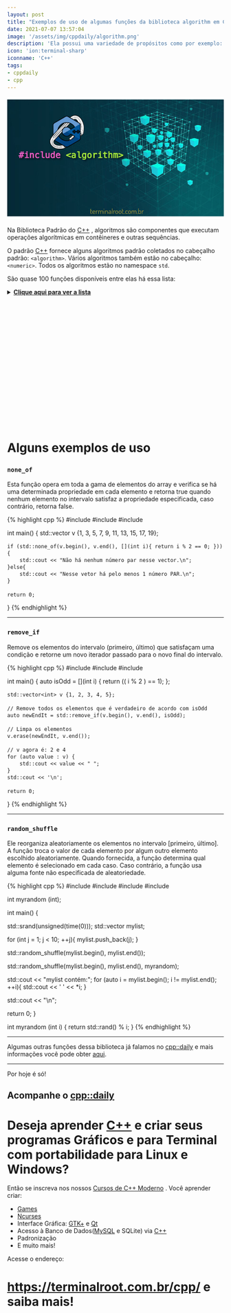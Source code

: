 ```yaml
---
layout: post
title: "Exemplos de uso de algumas funções da biblioteca algorithm em C++"
date: 2021-07-07 13:57:04
image: '/assets/img/cppdaily/algorithm.png'
description: 'Ela possui uma variedade de propósitos como por exemplo: pesquisa, classificação, contagem e manipulação de dados.'
icon: 'ion:terminal-sharp'
iconname: 'C++'
tags:
- cppdaily
- cpp
---
```


![Exemplos de uso de algumas funções da biblioteca algorithm em C++](/assets/img/cppdaily/algorithm.png)

Na Biblioteca Padrão do [C++](https://terminalroot.com.br/cpp) , algoritmos são componentes que executam operações algorítmicas em contêineres e outras sequências.

O padrão [C++](https://terminalroot.com.br/cpp) fornece alguns algoritmos padrão coletados no cabeçalho padrão: `<algorithm>`. Vários algoritmos também estão no cabeçalho: `<numeric>`. Todos os algoritmos estão no namespace `std`.

São quase 100 funções disponíveis entre elas há essa lista:

<div class="wrapper">
 <details>
  <summary><strong><u>Clique aqui para ver a lista</u></strong></summary>
 <ol>
   <li><kbd>accumulate</kbd></li>
   <li><kbd>adjacent_difference</kbd></li>
   <li><kbd>adjacent_find</kbd></li>
   <li><kbd>all_of</kbd></li>
   <li><kbd>any_of</kbd></li>
   <li><kbd>binary_search</kbd></li>
   <li><kbd>clamp</kbd></li>
   <li><kbd>copy</kbd></li>
   <li><kbd>copy_backward</kbd></li>
   <li><kbd>copy_if</kbd></li>
   <li><kbd>copy_n</kbd></li>
   <li><kbd>count</kbd></li>
   <li><kbd>count_if</kbd></li>
   <li><kbd>equal</kbd></li>
   <li><kbd>equal_range</kbd></li>
   <li><kbd>fill</kbd></li>
   <li><kbd>fill_n</kbd></li>
   <li><kbd>find</kbd></li>
   <li><kbd>find_first_of</kbd></li>
   <li><kbd>find_if</kbd></li>
   <li><kbd>find_if_not</kbd></li>
   <li><kbd>for_each</kbd></li>
   <li><kbd>for_each_n</kbd></li>
   <li><kbd>generate</kbd></li>
   <li><kbd>includes</kbd></li>
   <li><kbd>iota</kbd></li>
   <li><kbd>is_heap</kbd></li>
   <li><kbd>is_permutation</kbd></li>
   <li><kbd>is_sorted</kbd></li>
   <li><kbd>iter_swap</kbd></li>
   <li><kbd>lexicographical_compare</kbd></li>
   <li><kbd>linear_search</kbd></li>
   <li><kbd>lower_bound</kbd></li>
   <li><kbd>make_heap</kbd></li>
   <li><kbd>max</kbd></li>
   <li><kbd>max_element</kbd></li>
   <li><kbd>merge</kbd></li>
   <li><kbd>min</kbd></li>
   <li><kbd>min_element</kbd></li>
   <li><kbd>minimax_element</kbd></li>
   <li><kbd>minmax</kbd></li>
   <li><kbd>minmax_element</kbd></li>
   <li><kbd>mismatch</kbd></li>
   <li><kbd>move</kbd></li>
   <li><kbd>next_permutation</kbd></li>
   <li><kbd>none_of</kbd></li>
   <li><kbd>nth_element</kbd></li>
   <li><kbd>partition</kbd></li>
   <li><kbd>pop_heap</kbd></li>
   <li><kbd>prev_permutation</kbd></li>
   <li><kbd>push_heap</kbd></li>
   <li><kbd>random_shuffle</kbd></li>
   <li><kbd>remove</kbd></li>
   <li><kbd>remove_copy</kbd></li>
   <li><kbd>remove_copy_if</kbd></li>
   <li><kbd>remove_if</kbd></li>
   <li><kbd>replace</kbd></li>
   <li><kbd>replace_copy</kbd></li>
   <li><kbd>replace_copy_if</kbd></li>
   <li><kbd>replace_if</kbd></li>
   <li><kbd>reverse</kbd></li>
   <li><kbd>reverse_copy</kbd></li>
   <li><kbd>rotate</kbd></li>
   <li><kbd>search</kbd></li>
   <li><kbd>search_n</kbd></li>
   <li><kbd>set_difference</kbd></li>
   <li><kbd>set_intersection</kbd></li>
   <li><kbd>set_union</kbd></li>
   <li><kbd>shuffle</kbd></li>
   <li><kbd>sort</kbd></li>
   <li><kbd>stable_sort</kbd></li>
   <li><kbd>swap</kbd></li>
   <li><kbd>transform</kbd></li>
   <li><kbd>transform_reduce</kbd></li>
   <li><kbd>unique</kbd></li>
   <li><kbd>upper_bound</kbd></li>
 </ol>
 </details>
</div>

<!-- QUADRADO -->
<script async src="//pagead2.googlesyndication.com/pagead/js/adsbygoogle.js"></script>
<ins class="adsbygoogle"
style="display:inline-block;width:336px;height:280px"
data-ad-client="ca-pub-2838251107855362"
data-ad-slot="5351066970"></ins>
<script>
(adsbygoogle = window.adsbygoogle || []).push({});
</script>

# Alguns exemplos de uso
### `none_of`
Esta função opera em toda a gama de elementos do array e verifica se há uma determinada propriedade em cada elemento e retorna true quando nenhum elemento no intervalo satisfaz a propriedade especificada, caso contrário, retorna false.

{% highlight cpp %}
#include <vector> 
#include <algorithm> 
#include <iostream> 

int main() {
    std::vector<int> v {1, 3, 5, 7, 9, 11, 13, 15, 17, 19};
	
    if (std::none_of(v.begin(), v.end(), [](int i){ return i % 2 == 0; })){ 
        std::cout << "Não há nenhum número par nesse vector.\n"; 
    }else{
        std::cout << "Nesse vetor há pelo menos 1 número PAR.\n";
    }

    return 0;
}
{% endhighlight %}

---

### `remove_if`
Remove os elementos do intervalo (primeiro, último) que satisfaçam uma condição e retorne um novo iterador passado para o novo final do intervalo.

{% highlight cpp %}
#include <vector> 
#include <algorithm> 
#include <iostream> 

int main() {
    auto isOdd = [](int i) {
        return (( i % 2 ) == 1);
    };

    std::vector<int> v {1, 2, 3, 4, 5};

    // Remove todos os elementos que é verdadeiro de acordo com isOdd
    auto newEndIt = std::remove_if(v.begin(), v.end(), isOdd);
    
    // Limpa os elementos
    v.erase(newEndIt, v.end());

    // v agora é: 2 e 4
    for (auto value : v) { 
        std::cout << value << " "; 
    }
    std::cout << '\n';

    return 0;
}
{% endhighlight %}

---

<!-- RETANGULO LARGO 2 -->
<script async src="//pagead2.googlesyndication.com/pagead/js/adsbygoogle.js"></script>
<ins class="adsbygoogle"
style="display:block; text-align:center;"
data-ad-layout="in-article"
data-ad-format="fluid"
data-ad-client="ca-pub-2838251107855362"
data-ad-slot="8549252987"></ins>
<script>
(adsbygoogle = window.adsbygoogle || []).push({});
</script>


### `random_shuffle`
Ele reorganiza aleatoriamente os elementos no intervalo [primeiro, último]. A função troca o valor de cada elemento por algum outro elemento escolhido aleatoriamente. Quando fornecida, a função determina qual elemento é selecionado em cada caso. Caso contrário, a função usa alguma fonte não especificada de aleatoriedade.

{% highlight cpp %}
#include <iostream> 
#include <vector> 
#include <algorithm> 
#include <ctime>

int myrandom (int);

int main() {

  std::srand(unsigned(time(0)));
  std::vector<int> mylist;

  for (int j = 1; j < 10; ++j){
    mylist.push_back(j);
  }

  std::random_shuffle(mylist.begin(), mylist.end());

  std::random_shuffle(mylist.begin(), mylist.end(), myrandom);

  std::cout << "mylist contém:";
  for (auto i = mylist.begin(); i != mylist.end(); ++i){
    std::cout << ' ' << *i;
  }

  std::cout << "\n";

  return 0;
} 

int myrandom (int i) {
  return std::rand() % i;
}
{% endhighlight %}

---

Algumas outras funções dessa biblioteca já falamos no [cpp::daily](https://terminalroot.com.br/tags#cppdaily) e mais informações você pode obter [aqui](https://en.cppreference.com/w/cpp/algorithm). <!-- https://github.com/Bhupesh-V/30-seconds-of-cpp/ -->

---

Por hoje é só!

## Acompanhe o [cpp::daily](https://terminalroot.com.br/tags#cppdaily)

# Deseja aprender [C++](https://terminalroot.com.br/cpp/) e criar seus programas Gráficos e para Terminal com portabilidade para Linux e Windows?
Então se inscreva nos nossos [Cursos de C++ Moderno](https://terminalroot.com.br/cpp/) . Você aprender criar:
- [Games](https://terminalroot.com.br/tags#games)
- [Ncurses](https://terminalroot.com.br/2021/02/crie-programas-graficos-no-terminal-com-cpp-e-ncurses.html)
- Interface Gráfica: [GTK+](https://terminalroot.com.br/2020/08/anjuta-o-melhor-ide-para-c-com-gtkmm.html) e [Qt](https://terminalroot.com.br/2021/02/gerencie-suas-contas-financeiras-pessoais-com-terminal-finances.html)
- Acesso à Banco de Dados([MySQL](https://terminalroot.com.br/mysql/) e SQLite) via [C++](https://terminalroot.com.br/cpp/)
- Padronização
- E muito mais!

Acesse o endereço:
# <https://terminalroot.com.br/cpp/> e saiba mais!

